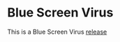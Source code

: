 # Blue Screen Virus
 This is a Blue Screen Virus
<a 
   href="https://github.com/Jason20110411/Blue-Screen-Virus/releases/tag/1.0">release
</a>
